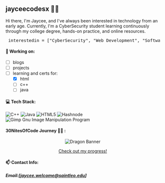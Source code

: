 ## jayceecodesx 👩‍💻
<!--
**jayceecodesx/jayceecodesx** is a ✨ _special_ ✨ repository because its `README.md` (this file) appears on your GitHub profile.

Here are some ideas to get you started:

- 🔭 I’m currently working on ...
- 🌱 I’m currently learning ...
- 👯 I’m looking to collaborate on ...
- 🤔 I’m looking for help with ...
- 💬 Ask me about ...
- 📫 How to reach me: ...
- 😄 Pronouns: ...
- ⚡ Fun fact: ...
-->
Hi there, I'm Jaycee, and I've always been interested in technology from an early age. Currently, I'm a CyberSecurity student learning continuously through my college degree, hands-on practice, and online resources.

<pre lang="markdown"> interestedin = ["CyberSecurity", "Web Development", "Software Engineering"]</pre>



#### 📝 Working on: 
- [ ] blogs
- [ ] projects
- [ ] learning and certs for:
  - [x] html
  - [ ] c++
  - [ ] java

#### 💻 Tech Stack:
![C++](https://img.shields.io/badge/c++-%2300599C.svg?style=for-the-badge&logo=c%2B%2B&logoColor=white)
![Java](https://img.shields.io/badge/java-%23ED8B00.svg?style=for-the-badge&logo=openjdk&logoColor=white)
![HTML5](https://img.shields.io/badge/html5-%23E34F26.svg?style=for-the-badge&logo=html5&logoColor=white)
![Hashnode](https://img.shields.io/badge/Hashnode-2962FF?style=for-the-badge&logo=hashnode&logoColor=white)
![Gimp Gnu Image Manipulation Program](https://img.shields.io/badge/Gimp-657D8B?style=for-the-badge&logo=gimp&logoColor=FFFFFF)



#### 30NitesOfCode Journey 🧚🏽 :
<p align="center">
  <img src="https://www.codedex.io/images/code-nights/dragon.gif" alt="Dragon Banner" />
</p>
<p align="center">
<a href= "https://www.codedex.io/@jayceecodes/30-nites-of-code?pet=DwwAI3uqVQ3hOHCRFUDV"> Check out my progress! </a>
</p>


#### 📫 Contact Info:
##### Email:[jaycee.welcome@saintleo.edu]
